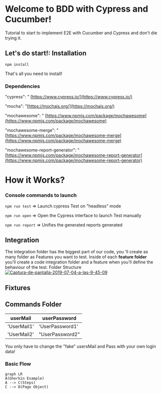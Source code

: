# Welcome to BDD with Cypress and Cucumber!
Tutorial to start to implement E2E with Cucumber and Cypress and don't die trying it.
## Let's do start!: Installation
`npm install `

That's all you need to install!

### Dependencies
"cypress": " [https://www.cypress.io/](https://www.cypress.io/)

"mocha": "[https://mochajs.org/](https://mochajs.org/)

"mochawesome": " [https://www.npmjs.com/package/mochawesome](https://www.npmjs.com/package/mochawesome)

"mochawesome-merge": " [https://www.npmjs.com/package/mochawesome-merge](https://www.npmjs.com/package/mochawesome-merge)

"mochawesome-report-generator": "[https://www.npmjs.com/package/mochawesome-report-generator](https://www.npmjs.com/package/mochawesome-report-generator)

# How it Works?
### Console commands to launch
`npm run test` => Launch cypress Test on "headless" mode

`npm run open` => Open the Cypress interface to launch Test manually

`npm run report` => Unifies the generated reports generated
## Integration
The integration folder has the biggest part of our code, you 'll create as many folder as Features you want to test.
Inside of each **feature folder** you'll create a code integration folder and a feature when you'll define the behaviour of the test.
Folder Structure
<a href="https://ibb.co/tKp0SnF"><img src="https://i.ibb.co/dM4NSXx/Captura-de-pantalla-2019-07-04-a-las-9-45-09.png" alt="Captura-de-pantalla-2019-07-04-a-las-9-45-09" border="0"></a>



## Fixtures
## Commands Folder

|userMail                        |userPassword              |
|-------------------------------|---------------------------|
|         'UserMail1'           |'UserPassword1'            |
|         'UserMail2'           |"UserPassword2"            |

You only have to change the "fake" usersMail and Pass with your own login data!

### Basic Flow

```mermaid
graph LR
A(Gherkin Example) 
A --> C(Steps)
C --> D(Page Object)
```